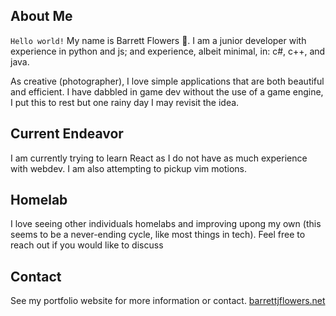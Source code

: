 ## About Me

`Hello world!` My name is Barrett Flowers 🍂. I am a junior developer with experience in python and js; and experience, albeit minimal, in: c#, c++, and java.

As creative (photographer), I love simple applications that are both beautiful and efficient. I have dabbled in game dev without
the use of a game engine, I put this to rest but one rainy day I may revisit the idea.

## Current Endeavor

I am currently trying to learn React as I do not have as much experience with webdev. I am also attempting to pickup vim motions.

## Homelab

I love seeing other individuals homelabs and improving upong my own (this seems to be a never-ending cycle, like most things in tech).
Feel free to reach out if you would like to discuss 

## Contact

See my portfolio website for more information or contact. [barrettjflowers.net](https://barrettjflowers.net/)
